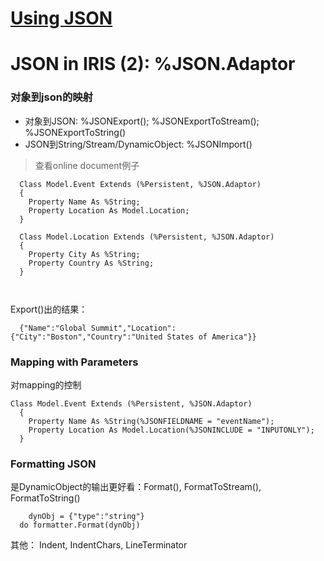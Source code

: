 # [Using JSON](https://docs.intersystems.com/healthconnectlatest/csp/docbook/DocBook.UI.Page.cls?KEY=GJSON)



# JSON in IRIS (2):  %JSON.Adaptor

### 对象到json的映射

- 对象到JSON: %JSONExport(); %JSONExportToStream(); %JSONExportToString()
- JSON到String/Stream/DynamicObject: %JSONImport()

> 查看online document例子

```
  Class Model.Event Extends (%Persistent, %JSON.Adaptor)
  {
    Property Name As %String;
    Property Location As Model.Location;
  }
  
  Class Model.Location Extends (%Persistent, %JSON.Adaptor)
  {
    Property City As %String;
    Property Country As %String;
  }
  
  
```

Export()出的结果：

```
  {"Name":"Global Summit","Location":{"City":"Boston","Country":"United States of America"}}
```

### Mapping with Parameters

对mapping的控制

```
Class Model.Event Extends (%Persistent, %JSON.Adaptor)
  {
    Property Name As %String(%JSONFIELDNAME = "eventName");
    Property Location As Model.Location(%JSONINCLUDE = "INPUTONLY");
  }
```

### Formatting JSON

是DynamicObject的输出更好看：Format(), FormatToStream(), FormatToString()

```
	dynObj = {"type":"string"}
  do formatter.Format(dynObj)
```


其他： Indent, IndentChars, LineTerminator














